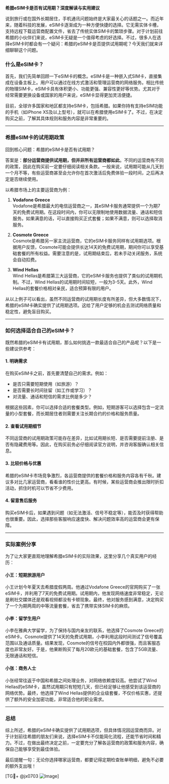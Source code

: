 **希腊eSIM卡是否有试用期？深度解读与实用建议**

说到旅行或在国外长期居住，手机通讯问题始终是大家最关心的话题之一。而近年来，随着科技的发展，eSIM卡逐渐成为一种方便快捷的选择。它无需实体卡槽，支持远程下载运营商配置文件，省去了传统实体SIM卡的繁琐步骤。对于计划前往希腊的小伙伴们来说，eSIM卡无疑是一个值得考虑的好选择。不过，很多人在选择eSIM卡时都会有一个疑问：希腊的eSIM卡是否提供试用期呢？今天我们就来详细聊聊这个问题。

### 什么是eSIM卡？

首先，我们先简单回顾一下eSIM卡的概念。eSIM卡是一种嵌入式SIM卡，直接集成在设备主板上。用户可以通过在线方式激活和管理运营商的网络服务。相比传统的物理SIM卡，eSIM卡具有体积更小、功能更强、兼容性更好等优势。尤其对于经常需要更换设备或国家的用户来说，eSIM卡显得更加灵活便捷。

目前，全球许多国家和地区都支持eSIM卡，包括希腊。如果你持有支持eSIM功能的手机（如iPhone XS及以上型号），就可以在希腊使用eSIM卡了。不过，在决定购买之前，了解其具体规则和服务内容是非常重要的。

---

### 希腊eSIM卡的试用期政策

回到核心问题：希腊的eSIM卡是否有试用期？

答案是：**部分运营商提供试用期，但并非所有运营商都如此**。不同的运营商有不同的政策，因此在购买前一定要仔细阅读相关条款。一般来说，试用期可能从几天到一个月不等，有些运营商甚至会允许你在首次激活后免费体验一段时间，之后再决定是否继续使用。

以希腊市场上的主要运营商为例：

1. **Vodafone Greece**  
   Vodafone是希腊最大的电信运营商之一，其eSIM卡服务通常提供一个为期7天的免费试用期。在这段时间内，你可以无限制地使用数据流量、通话和短信服务。如果满意的话，可以直接购买正式套餐；如果不满意，则可以选择取消服务。

2. **Cosmote Greece**  
   Cosmote是希腊另一家主流运营商，它的eSIM卡服务同样有试用期选项。根据用户反馈，Cosmote可能会提供长达14天的免费试用期，期间你可以享受基础套餐的所有权益。需要注意的是，试用期结束后，若未手动关闭服务，系统会自动扣费。

3. **Wind Hellas**  
   Wind Hellas是希腊第三大运营商，它的eSIM卡服务也提供了类似的试用期机制。不过，Wind Hellas的试用期时间较短，一般为3-5天。此外，Wind Hellas的套餐价格相对亲民，适合预算有限的用户。

从以上例子可以看出，虽然不同运营商的试用期长度有所差异，但大多数情况下，希腊的eSIM卡确实提供了试用期选项。这给了用户足够的机会去测试网络质量和稳定性，避免盲目购买。

---

### 如何选择适合自己的eSIM卡？

既然希腊的eSIM卡有试用期，那么如何挑选一款最适合自己的产品呢？以下是一些建议供参考：

#### 1. **明确需求**
   在购买eSIM卡之前，首先要清楚自己的需求。例如：
   - 是否只需要短期使用（如旅游）？
   - 是否需要长时间驻留（如工作或学习）？
   - 对流量、通话和短信的需求比例是多少？

根据这些因素，你可以选择合适的套餐类型。例如，短期游客可以选择包含一定流量的小型套餐，而长期居住者则需要关注长期合约的价格和服务质量。

#### 2. **查看试用期细节**
   不同运营商的试用期政策可能存在差异，比如试用期长短、是否需要提前注册、是否有隐藏费用等。因此，在购买前务必仔细阅读官方说明，并咨询客服确认相关信息。

#### 3. **比较价格与优惠**
   希腊的eSIM卡市场竞争激烈，各运营商提供的套餐价格和服务内容各有千秋。建议多对比几家运营商，看看谁的性价比更高。有时候，某些运营商会推出限时折扣活动，抓住时机可以节省不少费用。

#### 4. **留意售后服务**
   购买eSIM卡后，如果遇到问题（如无法激活、信号不稳定等），能否及时获得帮助也很重要。因此，选择那些客服响应速度快、解决问题效率高的运营商会更有保障。

---

### 实际案例分享

为了让大家更直观地理解希腊eSIM卡的实际效果，这里分享几个真实用户的经历：

#### 小王：短期旅游用户  
小王计划今年夏天去希腊度假两周。他通过Vodafone Greece的官网购买了一张eSIM卡，并利用了7天的免费试用期。试用期内，他发现网络速度非常稳定，无论是刷社交媒体还是观看视频都没有卡顿现象。最终，他对服务感到满意，决定购买了一个为期两周的中等流量套餐，省去了携带实体SIM卡的麻烦。

#### 小李：留学生用户  
小李在雅典大学留学，为了保持与国内亲友的联系，他选择了Cosmote Greece的eSIM卡。Cosmote提供了14天的免费试用期，小李利用这段时间测试了信号覆盖范围以及通话质量。结果发现，Cosmote的信号在校园内外都很强，而且客服态度也非常友好。于是，他果断购买了每月20欧元的基础套餐，包含了5GB流量、无限通话和短信。

#### 小张：商务人士  
小张经常往返于中国和希腊之间处理业务，对网络依赖度较高。他尝试了Wind Hellas的eSIM卡，虽然试用期只有短短几天，但已经足够让他感受到该运营商的网络优势。最终，他选择了Wind Hellas提供的企业级套餐，不仅价格实惠，还提供了额外的安全加密功能，非常适合他的职业需求。

---

### 总结

综上所述，希腊的eSIM卡确实提供了试用期选项，但具体情况因运营商而异。对于计划前往希腊的朋友们来说，选择eSIM卡不仅能简化流程，还能节省时间和精力。不过，在做出最终决定之前，一定要充分了解各运营商的政策和服务内容，确保自己能够享受到最佳体验。

最后提醒一句：无论你选择哪家运营商，都要记得定期检查账单明细，避免不必要的额外支出哦！

[TG💪+ @jx0703 ![Image](https://github.com/user-attachments/assets/dbca1d08-cadb-493c-b0ec-ad6f7a83f270)]